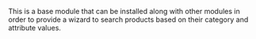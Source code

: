 This is a base module that can be installed along with other modules in
order to provide a wizard to search products based on their category and
attribute values.
